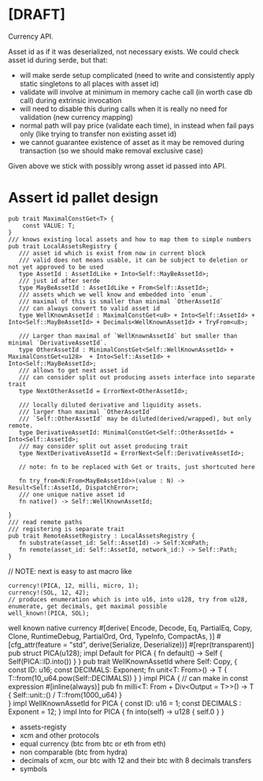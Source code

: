 
# [DRAFT]

Currency API.

 Asset id as if it was deserialized, not necessary exists.
 We could check asset id during serde, but that:
 - will make serde setup complicated (need to write and consistently apply static singletons
   to all places with asset id)
 - validate will involve at minimum in memory cache call (in worth case db call) during
   extrinsic invocation
 - will need to disable this during calls when it is really no need for validation (new
   currency mapping)
 - normal path will pay price (validate each time), in instead when fail pays only (like
   trying to transfer non existing asset id)
 - we cannot guarantee existence of asset as it may be removed during transaction (so we
   should make removal exclusive case)

 Given above we stick with possibly wrong asset id passed into API.

 # Assert id pallet design   
 ```ignore
 pub trait MaximalConstGet<T> {
     const VALUE: T;
 }
 /// knows existing local assets and how to map them to simple numbers
 pub trait LocalAssetsRegistry {
    /// asset id which is exist from now in current block
    /// valid does not means usable, it can be subject to deletion or not yet approved to be used
    type AssetId : AssetIdLike + Into<Self::MayBeAssetId>;
    /// just id after serde
    type MayBeAssetId : AssetIdLike + From<Self::AssetId>;
    /// assets which we well know and embedded into `enum`.
    /// maximal of this is smaller than minimal `OtherAssetId`
    /// can always convert to valid asset id
    type WellKnownAssetId : MaximalConstGet<u8> + Into<Self::AssetId> + Into<Self::MayBeAssetId> + Decimals<WellKnownAssetId> + TryFrom<u8>;

    /// Larger than maximal of `WellKnownAssetId` but smaller than minimal `DerivativeAssetId`.
    type OtherAssetId : MinimalConstGet<Self::WellKnownAssetId> + MaximalConstGet<u128>  + Into<Self::AssetId> + Into<Self::MayBeAssetId>;
    /// allows to get next asset id
    /// can consider split out producing assets interface into separate trait
    type NextOtherAssetId = ErrorNext<OtherAssetId>;

    /// locally diluted derivative and liquidity assets.
    /// larger than maximal `OtherAssetId`
    /// `Self::OtherAssetId` may be diluted(derived/wrapped), but only remote.
    type DerivativeAssetId: MinimalConstGet<Self::OtherAssetId> + Into<Self::AssetId>;
    /// may consider split out asset producing trait
    type NextDerivativeAssetId = ErrorNext<Self::DerivativeAssetId>;

    // note: fn to be replaced with Get or traits, just shortcuted here
  
    fn try_from<N:From<MayBeAssetId>>(value : N) -> Result<Self::AssetId, DispatchError>;
    /// one unique native asset id
    fn native() -> Self::WellKnownAssetId;

 }
 /// read remote paths
 /// registering is separate trait
 pub trait RemoteAssetRegistry : LocalAssetsRegistry {
    fn substrate(asset_id: Self::AssetId) -> Self:XcmPath;
    fn remote(asset_id: Self::AssetId, network_id:) -> Self::Path;
 }
 ```
 // NOTE: next is easy to ast macro like 
 ```ignore
 currency!(PICA, 12, milli, micro, 1);
 currency!(SOL, 12, 42);
 // produces enumeration which is into u16, into u128, try from u128, enumerate, get decimals, get maximal possible 
 well_known!(PICA, SOL);
 ```
 well known native currency
 #[derive(
 	Encode, Decode, Eq, PartialEq, Copy, Clone, RuntimeDebug, PartialOrd, Ord, TypeInfo, CompactAs, 
 )]
 #[cfg_attr(feature = "std", derive(Serialize, Deserialize))]
 #[repr(transparent)]
 pub struct PICA(u128);
 impl Default for PICA {
     fn default() -> Self {
         Self(PICA::ID.into())
     }
 }
 pub trait WellKnownAssetId
 where
 	Self: Copy,
 {
 	const ID: u16;
 	const DECIMALS: Exponent;
 	fn unit<T: From<u64>>() -> T {
 		T::from(10_u64.pow(Self::DECIMALS))
 	}
 }
 impl PICA {
 	// can make in const expression
 	#[inline(always)]
 	pub fn milli<T: From<u64> + Div<Output = T>>() -> T {
 		Self::unit::<T>() / T::from(1000_u64)
 	}	
 }
 impl WellKnownAssetId for PICA {
 	const ID: u16  = 1; 
 	const DECIMALS : Exponent = 12;
 }
 impl Into<u128> for PICA {
     fn into(self) -> u128 {
         self.0
     }
 }

 - assets-registy
 - xcm and other protocols
 - equal currency (btc from btc or eth from eth)
 - non comparable (btc from hydra)
 - decimals of xcm, our btc with 12 and their btc with 8 decimals transfers
 - symbols